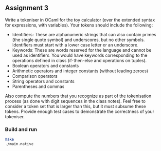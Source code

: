 ## Assignment 3

Write a tokeniser in OCaml for the toy calculator (over the extended syntax for expressions, with variables). Your tokens should include the following:

- Identifiers: These are alphanumeric strings that can also contain primes (the single quote symbol) and underscores, but no other symbols. Identifiers must start with a lower case letter or an underscore.
- Keywords: These are words reserved for the language and cannot be used as identifiers. You would have keywords corresponding to the operations defined in class (if-then-else and operations on tuples).
- Boolean operators and constants
- Arithmetic operators and integer constants (without leading zeroes) 
- Comparison operators 
- String operators and constants
- Parentheses and commas

Also compute the numbers that you recognize as part of the tokenisation process (as done with digit sequences in the class notes). Feel free to consider a token set that is larger than this, but it must subsume these tokens. Provide enough test cases to demonstrate the correctness of your tokeniser. 


### Build and run
```bash
make
./main.native
```
